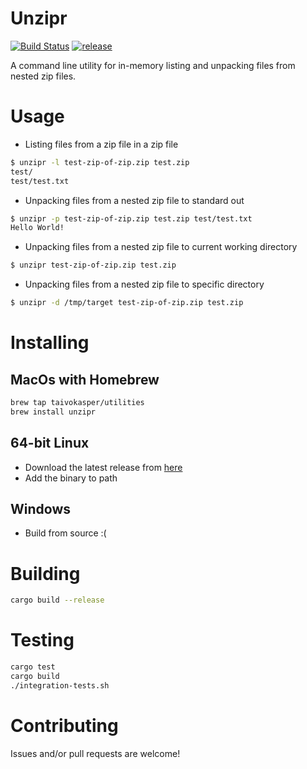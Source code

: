 # Unzipr
[![Build Status](https://travis-ci.org/taivokasper/unzipr.svg?branch=master)](https://travis-ci.org/taivokasper/unzipr)
[![release](http://github-release-version.herokuapp.com/github/taivokasper/unzipr/release.svg?style=flat)](https://github.com/taivokasper/unzipr/releases/latest)

A command line utility for in-memory listing and unpacking files from nested zip files.

# Usage
* Listing files from a zip file in a zip file
```bash
$ unzipr -l test-zip-of-zip.zip test.zip
test/
test/test.txt
```
* Unpacking files from a nested zip file to standard out
```bash
$ unzipr -p test-zip-of-zip.zip test.zip test/test.txt
Hello World!
```
* Unpacking files from a nested zip file to current working directory
```bash
$ unzipr test-zip-of-zip.zip test.zip
```
* Unpacking files from a nested zip file to specific directory
```bash
$ unzipr -d /tmp/target test-zip-of-zip.zip test.zip
```
# Installing
## MacOs with Homebrew
```bash
brew tap taivokasper/utilities
brew install unzipr
```

## 64-bit Linux
* Download the latest release from [here](https://github.com/taivokasper/unzipr/releases)
* Add the binary to path

## Windows
* Build from source :(

# Building
```bash
cargo build --release
```

# Testing
```bash
cargo test
cargo build
./integration-tests.sh
```

# Contributing
Issues and/or pull requests are welcome!
